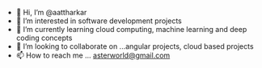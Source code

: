 - 👋 Hi, I’m @aattharkar
- 👀 I’m interested in software development projects
- 🌱 I’m currently learning cloud computing, machine learning and deep coding concepts
- 💞️ I’m looking to collaborate on ...angular projects, cloud based projects
- 📫 How to reach me ... asterworld@gmail.com

<!---
aattharkar/aattharkar is a ✨ special ✨ repository because its `README.md` (this file) appears on your GitHub profile.
You can click the Preview link to take a look at your changes.
--->
